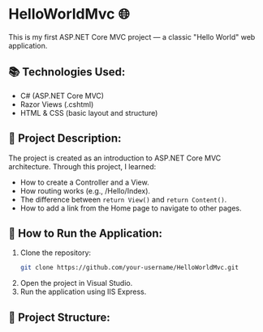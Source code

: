 # HelloWorldMvc 🌐

This is my first ASP.NET Core MVC project — a classic "Hello World" web application.

## 📚 Technologies Used:
- C# (ASP.NET Core MVC)
- Razor Views (.cshtml)
- HTML & CSS (basic layout and structure)

## 📝 Project Description:
The project is created as an introduction to ASP.NET Core MVC architecture. Through this project, I learned:
- How to create a Controller and a View.
- How routing works (e.g., /Hello/Index).
- The difference between `return View()` and `return Content()`.
- How to add a link from the Home page to navigate to other pages.

## 🔧 How to Run the Application:
1. Clone the repository:
    ```bash
    git clone https://github.com/your-username/HelloWorldMvc.git
    ```
2. Open the project in Visual Studio.
3. Run the application using IIS Express.

## 📂 Project Structure:
